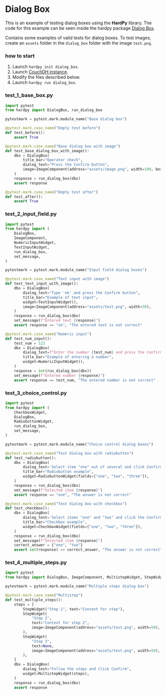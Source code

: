 # Dialog Box

This is an example of testing dialog boxes using the **HardPy** library.
The code for this example can be seen inside the hardpy package 
[Dialog Box](https://github.com/everypinio/hardpy/tree/main/examples/dialog_box).

Contains some examples of valid tests for dialog boxes.
To test images, create an `assets` folder in the `dialog_box` folder with the image `test.png`.

### how to start

1. Launch `hardpy init dialog_box`.
2. Launch [CouchDH instance](../documentation/database.md#couchdb-instance).
3. Modify the files described below.
4. Launch `hardpy run dialog_box`.

### test_1_base_box.py

```python
import pytest
from hardpy import DialogBox, run_dialog_box

pytestmark = pytest.mark.module_name("Base dialog box")

@pytest.mark.case_name("Empty test before")
def test_before():
    assert True

@pytest.mark.case_name("Base dialog box with image")
def test_base_dialog_box_with_image():
    dbx = DialogBox(
        title_bar="Operator check",
        dialog_text="Press the Confirm button",
        image=ImageComponent(address="assets/image.png", width=100, border=1),
    )
    response = run_dialog_box(dbx)
    assert response

@pytest.mark.case_name("Empty test after")
def test_after():
    assert True
```

### test_2_input_field.py

```python
import pytest
from hardpy import (
    DialogBox,
    ImageComponent,
    NumericInputWidget,
    TextInputWidget,
    run_dialog_box,
    set_message,
)

pytestmark = pytest.mark.module_name("Input field dialog boxes")

@pytest.mark.case_name("Text input with image")
def test_text_input_with_image():
    dbx = DialogBox(
        dialog_text="Type 'ok' and press the Confirm button",
        title_bar="Example of text input",
        widget=TextInputWidget(),
        image=ImageComponent(address="assets/test.png", width=50),
    )
    response = run_dialog_box(dbx)
    set_message(f"Entered text {response}")
    assert response == "ok", "The entered text is not correct"

@pytest.mark.case_name("Numeric input")
def test_num_input():
    test_num = 123
    dbx = DialogBox(
        dialog_text=f"Enter the number {test_num} and press the Confirm button",
        title_bar="Example of entering a number",
        widget=NumericInputWidget(),
    )
    response = int(run_dialog_box(dbx))
    set_message(f"Entered number {response}")
    assert response == test_num, "The entered number is not correct"
```

### test_3_choice_control.py

```python
import pytest
from hardpy import (
    CheckboxWidget,
    DialogBox,
    RadiobuttonWidget,
    run_dialog_box,
    set_message,
)

pytestmark = pytest.mark.module_name("Choice control dialog boxes")

@pytest.mark.case_name("Test dialog box with radiobutton")
def test_radiobutton():
    dbx = DialogBox(
        dialog_text='Select item "one" out of several and click Confirm.',
        title_bar="Radiobutton example",
        widget=RadiobuttonWidget(fields=["one", "two", "three"]),
    )
    response = run_dialog_box(dbx)
    set_message(f"Selected item {response}")
    assert response == "one", "The answer is not correct"

@pytest.mark.case_name("Test dialog box with checkbox")
def test_checkbox():
    dbx = DialogBox(
        dialog_text='Select items "one" and "two" and click the Confirm button',
        title_bar="Checkbox example",
        widget=CheckboxWidget(fields=["one", "two", "three"]),
    )
    response = run_dialog_box(dbx)
    set_message(f"Selected item {response}")
    correct_answer = {"one", "two"}
    assert set(response) == correct_answer, "The answer is not correct"
```

### test_4_multiple_steps.py

```python
import pytest
from hardpy import DialogBox, ImageComponent, MultistepWidget, StepWidget, run_dialog_box

pytestmark = pytest.mark.module_name("Multiple steps dialog box")

@pytest.mark.case_name("Multistep")
def test_multiple_steps():
    steps = [
        StepWidget("Step 1", text="Content for step"),
        StepWidget(
            "Step 2",
            text="Content for step 2",
            image=ImageComponent(address="assets/test.png", width=50),
        ),
        StepWidget(
            "Step 3",
            text=None,
            image=ImageComponent(address="assets/test.png", width=50),
        ),
    ]
    dbx = DialogBox(
        dialog_text="Follow the steps and click Confirm",
        widget=MultistepWidget(steps),
    )
    response = run_dialog_box(dbx)
    assert response
```